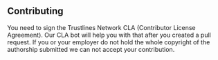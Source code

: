 ## Contributing

You need to sign the Trustlines Network CLA (Contributor License Agreement). 
Our CLA bot will help you with that after you created a pull request. 
If you or your employer do not hold the whole copyright of the authorship submitted we can not accept your contribution.



